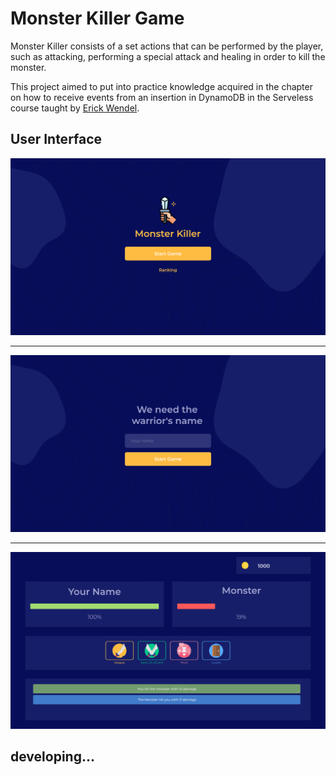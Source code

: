 # Monster Killer Game
Monster Killer consists of a set actions that can be performed by the player, such as attacking, performing a special attack and healing in order to kill the monster.


This project aimed to put into practice knowledge acquired in the chapter on how to receive events from an insertion in DynamoDB in the Serveless course taught by [Erick Wendel](https://github.com/ErickWendel).

## User Interface
<div align="center">
  <img src="./screenshot/tela_1.png" />
</div>
<hr>
<div align="center">
  <img src="./screenshot/tela_2.png" />
</div>
<hr>
<div align="center">
  <img src="./screenshot/tela_3.png" />
</div>

## developing...